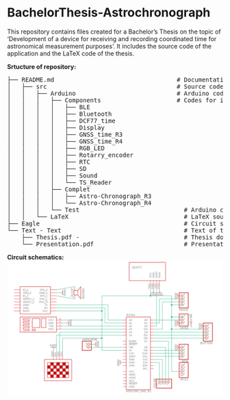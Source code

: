 # BachelorThesis-Astrochronograph

This repository contains files created for a Bachelor’s Thesis on the topic of ‘Development of a device for receiving and recording coordinated time for astronomical measurement purposes’. It includes the source code of the application and the LaTeX code of the thesis.

**Srtucture of repository:**
<pre>
├── README.md                                  # Documentation
│   ├── src                                    # Source code folder
│   │   ├── Arduino                            # Arduino codes
│   │   │   ├── Components                     # Codes for individual components
│   │   │   │   ├── BLE
│   │   │   │   ├── Bluetooth
│   │   │   │   ├── DCF77_time
│   │   │   │   ├── Display
│   │   │   │   ├── GNSS_time_R3
│   │   │   │   ├── GNSS_time_R4
│   │   │   │   ├── RGB_LED
│   │   │   │   ├── Rotarry_encoder
│   │   │   │   ├── RTC
│   │   │   │   ├── SD
│   │   │   │   ├── Sound
│   │   │   │   └── TS_Reader
│   │   │   ├── Complet
│   │   │   │   ├── Astro-Chronograph_R3
│   │   │   │   └── Astro-Chronograph_R4
│   │   │   └── Test                             # Arduino codes for testing time synchronization
│   │   └── LaTeX                                # LaTeX source code of the bachelor thesis
├── Eagle                                        # Circuit schematics and PCB design
└── Text - Text                                  # Text of the Thesis
    ├── Thesis.pdf -                             # Thesis document in PDF format
    └── Presentation.pdf                         # Presentation document in PDF format
</pre>
**Circuit schematics:**
![Popis obrázku](https://github.com/kovarmi9/BachelorThesis-Astrochronograph/raw/main/src/LaTex/Schema_zapojeni_2.png)
